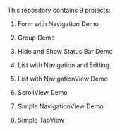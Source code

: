 This repository contains 9 projects:

1. Form with Navigation Demo

2. Group Demo

3. Hide and Show Status Bar Demo

4. List with Navigation and Editing

5. List with NavigationView Demo

6. ScrollView Demo

7. Simple NavigationView Demo

8. Simple TabView
